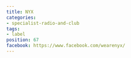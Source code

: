 ```yaml
---
title: NYX
categories:
- specialist-radio-and-club
tags:
- label
position: 67
facebook: https://www.facebook.com/wearenyx/
---
```


